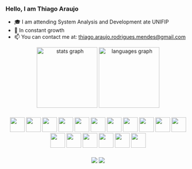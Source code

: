 
### Hello, I am Thiago Araujo
  
- 🎓 I am attending System Analysis and Development ate UNIFIP
- 🌱 In constant growth
- 📫 You can contact me at: thiago.araujo.rodrigues.mendes@gmail.com<br>
  
<div align="center">
  <img src="https://github-readme-stats.vercel.app/api?username=thiago-arauj&hide_title=false&hide_rank=false&show_icons=true&include_all_commits=true&count_private=true&disable_animations=false&theme=dark&locale=en&hide_border=true" height="165em" alt="stats graph"  />
    <img src="https://github-readme-stats.vercel.app/api/top-langs?username=thiago-arauj&locale=en&hide_title=false&layout=compact&card_width=320&langs_count=7&theme=dark&hide_border=true" height="165em" alt="languages graph"  />
</div>
  
###
  
<div align="center">
  <img src="https://devicon-website.vercel.app/api/django/plain.svg" width="40"></img>
  <img src="https://devicon-website.vercel.app/api/arduino/original-wordmark.svg" width="40"></img>
  <img src="https://devicon-website.vercel.app/api/docker/plain-wordmark.svg" width="40"></img>
  <img src="https://devicon-website.vercel.app/api/fastapi/original-wordmark.svg" width="40"></img>
  <img src="https://devicon-website.vercel.app/api/flask/original-wordmark.svg?color=%238F8F8F" width="40"></img>
  <img src="https://devicon-website.vercel.app/api/java/original-wordmark.svg" width="40"></img>
  <img src="https://devicon-website.vercel.app/api/mysql/original-wordmark.svg" width="40"></img>
  <img src="https://devicon-website.vercel.app/api/postgresql/plain-wordmark.svg" width="40"></img>
  <img src="https://devicon-website.vercel.app/api/pandas/original-wordmark.svg" width="40"></img>
  <img src="https://devicon-website.vercel.app/api/python/original-wordmark.svg" width="40"></img>
  <img src="https://devicon-website.vercel.app/api/typescript/original.svg" width="40"></img>
  <img src="https://devicon-website.vercel.app/api/react/original-wordmark.svg" width="40"></img>
  <img src="https://devicon-website.vercel.app/api/html5/original-wordmark.svg" width="40"></img>
  <img src="https://devicon-website.vercel.app/api/css3/original-wordmark.svg" width="40"></img>
  <img src="https://devicon-website.vercel.app/api/javascript/original.svg" width="40"></img>
  <img src="https://devicon-website.vercel.app/api/git/original.svg" width="40"></img>
  <img src="https://devicon-website.vercel.app/api/github/original.svg?color=%238F8F8F" width="40"></img>
  
</div>
  
###
  
<div align='center'> 
  <a href = "mailto:thiago.araujo.rodrigues.mendes@gmail.com"><img src="https://img.shields.io/badge/-Gmail-%23333?style=for-the-badge&logo=gmail&logoColor=white" target="_blank"></a>
  <a href="www.linkedin.com/in/thiago-rodrigues-88b59029b" target="_blank"><img src="https://img.shields.io/badge/-LinkedIn-%230077B5?style=for-the-badge&logo=linkedin&logoColor=white" target="_blank"></a> 
   
</div>

